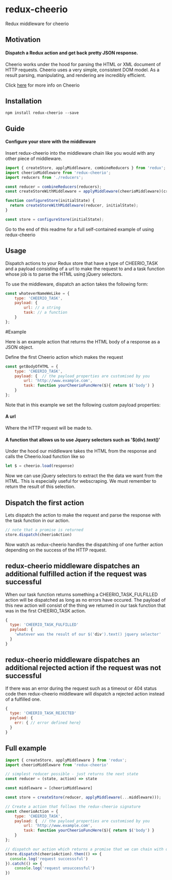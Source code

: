 # redux-cheerio

Redux middleware for cheerio 

## Motivation

#### Dispatch a Redux action and get back pretty JSON response.

Cheerio works under the hood for parsing the HTML or XML document of HTTP requests. Cheerio uses a very simple, consistent DOM model. As a result parsing, manipulating, and rendering are incredibly efficient.

Click [here](https://github.com/cheeriojs/cheerio) for more info on Cheerio

## Installation

```
npm install redux-cheerio --save
```

## Guide

#### Configure your store with the middleware

Insert redux-cheerio into the middleware chain like you would with any other piece of middleware.

```js
import { createStore, applyMiddleware, combineReducers } from 'redux';
import cheerioMiddleware from 'redux-cheerio';
import reducers from './reducers';

const reducer = combineReducers(reducers);
const createStoreWithMiddleware = applyMiddleware(cheerioMiddleware)(createStore);

function configureStore(initialState) {
  return createStoreWithMiddleware(reducer, initialState);
}

const store = configureStore(initialState);
```

Go to the end of this readme for a full self-contained example of using redux-cheerio

## Usage

Dispatch actions to your Redux store that have a type of CHEERIO_TASK and a payload consisting of a url to make the request to and a task function whose job is to parse the HTML using jQuery selectors.




To use the middleware, dispatch an action takes the following form:
```js
const whateverNameWeLike = {
    type: 'CHEERIO_TASK',
    payload: { 
        url: // a string
        task: // a function
    }
};
```

#Example

Here is an example action that returns the HTML body of a response as a JSON object. 

Define the first Cheerio action which makes the request

```js
const getBodyOfHTML = {
    type: 'CHEERIO_TASK',
    payload: {  // the payload properties are customised by you 
        url: 'http://www.example.com',
        task: function yourCheerioFuncHere($){ return $('body') }
    }
};
```

Note that in this example we set the following custom payload properties:

#### A url 
Where the HTTP request will be made to.

#### A function that allows us to use Jquery selectors such as '$(div).text()'

Under the hood our middleware takes the HTML from the response and calls the Cheerio.load function like so

```js
let $ = cheerio.load(response)
```

Now we can use jQuery selectors to extract the the data we want from the HTML. This is especially useful for webscraping. We must remember to return the result of this selection.

## Dispatch the first action

Lets dispatch the action to make the request and parse the response with the task function in our action.

```js
// note that a promise is returned
store.dispatch(cheerioAction)
```

Now watch as redux-cheerio handles the dispatching of one further action depending on the success of the HTTP request.

## redux-cheerio middleware dispatches an additional fulfilled action if the request was successful

When our task function returns something a CHEERIO_TASK_FULFILLED action will be dispatched as long as no errors have occured. The payload of this new action will consist of the thing we returned in our task function that was in the first CHEERIO_TASK action.  

```js
{
  type: 'CHEERIO_TASK_FULFILLED'
  payload: {
    'whatever was the result of our $('div').text() jquery selector'
  }
}
```

## redux-cheerio middleware dispatches an additional rejected action if the request was not successful

If there was an error during the request such as a timeout or 404 status code then redux-cheerio middleware will dispatch a rejected action instead of a fulfilled one.

```js
{
  type: 'CHEERIO_TASK_REJECTED'
  payload: {
    err: { // error defined here} 
  }
}
```

## Full example

```js
import { createStore, applyMiddleware } from 'redux';
import cheerioMiddleware from 'redux-cheerio'

// simplest reducer possible - just returns the next state
const reducer = (state, action) => state

const middleware = [cheerioMiddleware]

const store = createStore(reducer, applyMiddleware(...middleware))); 

// Create a action that follows the redux-cheerio signature
const cheerioAction = {
    type: 'CHEERIO_TASK',
    payload: {  // the payload properties are customised by you 
        url: 'http://www.example.com',
        task: function yourCheerioFuncHere($){ return $('body') }
    }
};  

// dispatch our action which returns a promise that we can chain with other logic
store.dispatch(cheerioAction).then(() => {
  console.log('request successsful')
}).catch(() => {
    console.log('request unsuccessful')
})
```
